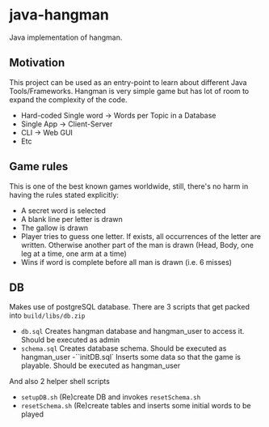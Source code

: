 # java-hangman

Java implementation of hangman.

## Motivation

This project can be used as an entry-point to learn about different Java Tools/Frameworks. Hangman is very simple game but has lot of room to expand the
complexity of the code.
- Hard-coded Single word -> Words per Topic in a Database
- Single App -> Client-Server
- CLI -> Web GUI
- Etc


## Game rules

This is one of the best known games worldwide, still, there's no harm in having the rules stated explicitly:

- A secret word is selected
- A blank line per letter is drawn
- The gallow is drawn
- Player tries to guess one letter. If exists, all occurrences of the letter are written. Otherwise another part of the man is drawn (Head, Body, one leg at a time, one arm at a time)
- Wins if word is complete before all man is drawn (i.e. 6 misses)

## DB

Makes use of postgreSQL database. There are 3 scripts that get packed into `build/libs/db.zip`

- `db.sql` Creates hangman database and hangman_user to access it. Should be executed as admin
- `schema.sql` Creates database schema. Should be executed as hangman_user
-``initDB.sql` Inserts some data so that the game is playable. Should be executed as hangman_user

And also 2 helper shell scripts

- `setupDB.sh` (Re)create DB and invokes `resetSchema.sh`
- `resetSchema.sh` (Re)create tables and inserts some initial words to be played
